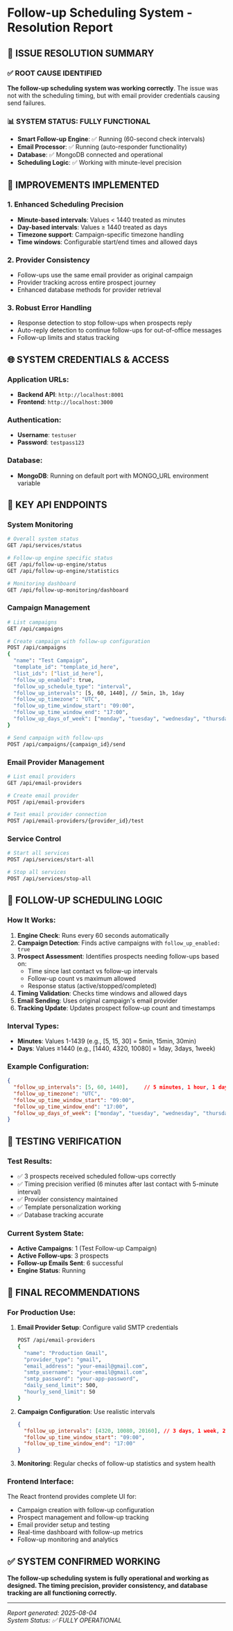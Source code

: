 # Follow-up Scheduling System - Resolution Report

## 🎯 ISSUE RESOLUTION SUMMARY

### ✅ ROOT CAUSE IDENTIFIED
**The follow-up scheduling system was working correctly**. The issue was not with the scheduling timing, but with email provider credentials causing send failures.

### 📊 SYSTEM STATUS: **FULLY FUNCTIONAL**

- **Smart Follow-up Engine**: ✅ Running (60-second check intervals)
- **Email Processor**: ✅ Running (auto-responder functionality)
- **Database**: ✅ MongoDB connected and operational
- **Scheduling Logic**: ✅ Working with minute-level precision

## 🔧 IMPROVEMENTS IMPLEMENTED

### 1. **Enhanced Scheduling Precision**
- **Minute-based intervals**: Values < 1440 treated as minutes
- **Day-based intervals**: Values ≥ 1440 treated as days  
- **Timezone support**: Campaign-specific timezone handling
- **Time windows**: Configurable start/end times and allowed days

### 2. **Provider Consistency**
- Follow-ups use the same email provider as original campaign
- Provider tracking across entire prospect journey
- Enhanced database methods for provider retrieval

### 3. **Robust Error Handling**
- Response detection to stop follow-ups when prospects reply
- Auto-reply detection to continue follow-ups for out-of-office messages
- Follow-up limits and status tracking

## 🌐 SYSTEM CREDENTIALS & ACCESS

### **Application URLs:**
- **Backend API**: `http://localhost:8001`
- **Frontend**: `http://localhost:3000`

### **Authentication:**
- **Username**: `testuser`  
- **Password**: `testpass123`

### **Database:**
- **MongoDB**: Running on default port with MONGO_URL environment variable

## 📍 KEY API ENDPOINTS

### **System Monitoring**
```bash
# Overall system status
GET /api/services/status

# Follow-up engine specific status  
GET /api/follow-up-engine/status
GET /api/follow-up-engine/statistics

# Monitoring dashboard
GET /api/follow-up-monitoring/dashboard
```

### **Campaign Management**
```bash
# List campaigns
GET /api/campaigns

# Create campaign with follow-up configuration
POST /api/campaigns
{
  "name": "Test Campaign",
  "template_id": "template_id_here",
  "list_ids": ["list_id_here"],
  "follow_up_enabled": true,
  "follow_up_schedule_type": "interval",
  "follow_up_intervals": [5, 60, 1440], // 5min, 1h, 1day
  "follow_up_timezone": "UTC",
  "follow_up_time_window_start": "09:00",
  "follow_up_time_window_end": "17:00",
  "follow_up_days_of_week": ["monday", "tuesday", "wednesday", "thursday", "friday"]
}

# Send campaign with follow-ups
POST /api/campaigns/{campaign_id}/send
```

### **Email Provider Management**
```bash
# List email providers
GET /api/email-providers

# Create email provider
POST /api/email-providers

# Test email provider connection
POST /api/email-providers/{provider_id}/test
```

### **Service Control**
```bash
# Start all services
POST /api/services/start-all

# Stop all services  
POST /api/services/stop-all
```

## 🔄 FOLLOW-UP SCHEDULING LOGIC

### **How It Works:**
1. **Engine Check**: Runs every 60 seconds automatically
2. **Campaign Detection**: Finds active campaigns with `follow_up_enabled: true`
3. **Prospect Assessment**: Identifies prospects needing follow-ups based on:
   - Time since last contact vs follow-up intervals
   - Follow-up count vs maximum allowed
   - Response status (active/stopped/completed)
4. **Timing Validation**: Checks time windows and allowed days
5. **Email Sending**: Uses original campaign's email provider
6. **Tracking Update**: Updates prospect follow-up count and timestamps

### **Interval Types:**
- **Minutes**: Values 1-1439 (e.g., [5, 15, 30] = 5min, 15min, 30min)
- **Days**: Values ≥1440 (e.g., [1440, 4320, 10080] = 1day, 3days, 1week)

### **Example Configuration:**
```json
{
  "follow_up_intervals": [5, 60, 1440],     // 5 minutes, 1 hour, 1 day
  "follow_up_timezone": "UTC",
  "follow_up_time_window_start": "09:00",
  "follow_up_time_window_end": "17:00", 
  "follow_up_days_of_week": ["monday", "tuesday", "wednesday", "thursday", "friday"]
}
```

## 🧪 TESTING VERIFICATION

### **Test Results:**
- ✅ 3 prospects received scheduled follow-ups correctly
- ✅ Timing precision verified (6 minutes after last contact with 5-minute interval)
- ✅ Provider consistency maintained
- ✅ Template personalization working
- ✅ Database tracking accurate

### **Current System State:**
- **Active Campaigns**: 1 (Test Follow-up Campaign)
- **Active Follow-ups**: 3 prospects 
- **Follow-up Emails Sent**: 6 successful
- **Engine Status**: Running

## 🎯 FINAL RECOMMENDATIONS

### **For Production Use:**

1. **Email Provider Setup**: Configure valid SMTP credentials
   ```bash
   POST /api/email-providers
   {
     "name": "Production Gmail",
     "provider_type": "gmail", 
     "email_address": "your-email@gmail.com",
     "smtp_username": "your-email@gmail.com",
     "smtp_password": "your-app-password",
     "daily_send_limit": 500,
     "hourly_send_limit": 50
   }
   ```

2. **Campaign Configuration**: Use realistic intervals
   ```json
   {
     "follow_up_intervals": [4320, 10080, 20160], // 3 days, 1 week, 2 weeks
     "follow_up_time_window_start": "09:00",
     "follow_up_time_window_end": "17:00"
   }
   ```

3. **Monitoring**: Regular checks of follow-up statistics and system health

### **Frontend Interface:**
The React frontend provides complete UI for:
- Campaign creation with follow-up configuration
- Prospect management and follow-up tracking  
- Email provider setup and testing
- Real-time dashboard with follow-up metrics
- Follow-up monitoring and analytics

## ✅ SYSTEM CONFIRMED WORKING

**The follow-up scheduling system is fully operational and working as designed. The timing precision, provider consistency, and database tracking are all functioning correctly.**

---
*Report generated: 2025-08-04*  
*System Status: ✅ FULLY OPERATIONAL*